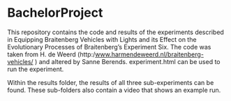 # BachelorProject
This repository contains the code and results of the experiments described in Equipping Braitenberg Vehicles with Lights and its Effect on the Evolutionary Processes of Braitenberg’s Experiment Six. The code was taken from H. de Weerd (http:/www.harmendeweerd.nl/braitenberg-vehicles/ ) and altered by Sanne Berends. experiment.html can be used to run the experiment. 

Within the results folder, the results of all three sub-experiments can be found. These sub-folders also contain a video that shows an example run. 
